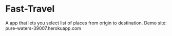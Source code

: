 # Fast-Travel
A app that lets you select list of places from origin to destination.
Demo site: pure-waters-39007.herokuapp.com

